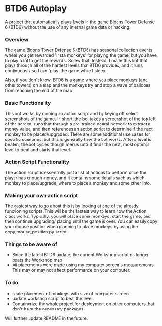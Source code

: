 # BTD6 Autoplay
A project that automatically plays levels in the game Bloons Tower Defense 6 (BTD6) without the use of any internal game data or hacking.

### Overview
The game Bloons Tower Defense 6 (BTD6) has seasonal collection events where you get rewarded 'insta monkeys' for playing the game, but you have to play a lot to get the rewards. Screw that. Instead, I made this bot that plays through all of the hardest levels that BTD6 provides, and it runs continuously so I can 'play' the game while I sleep.

Also, if you don't know, BTD6 is a game where you place monkeys (and other towers) on a map and the monkeys try and stop a wave of balloons from reaching the end of the map. <insert basic game image here>

### Basic Functionality
This bot works by running an action script and by keying off select screenshots of the game. In short, the bot takes a screenshot of the top left of the screen, runs that through a pre-trained neural network to extract a money value, and then references an action script to determine if the next monkey to be placed/upgraded. There are some additional use cases for specific scenarios, but this is generally how the bot works. After a level is beaten, the bot cycles though menus until it finds the next, most optimal level to beat and starts that level.

### Action Script Functionality
The action script is essentially just a list of actions to perform once the player has enough money, and it contains some details such as which monkey to place/upgrade, where to place a monkey and some other info. 
 
### Making your own action script
The easiest way to go about this is by looking at one of the already functioning scripts. This will be the fastest way to learn how the Action class works. Typically, you will place some monkeys, start the game, and then continue upgrading/ placing until the game is over. You can easily copy your mouse position when planning to place monkeys by using the copy_mouse_position.py script.
 
### Things to be aware of
- Since the latest BTD6 update, the current Workshop script no longer beats the Workshop map
- All placements were made using my computer screen's measurements. This may or may not affect performance on your computer.
 
### To do
- scale placement of monkeys with size of computer screen.
- update workshop script to beat the level.
- Containerize the whole project for deployment on other computers that don't have the necessary packages.

Will further update README in the future.
